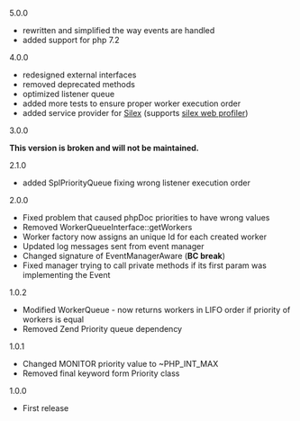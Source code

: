
5.0.0

- rewritten and simplified the way events are handled
- added support for php 7.2

4.0.0

- redesigned external interfaces
- removed deprecated methods
- optimized listener queue
- added more tests to ensure proper worker execution order
- added service provider for [Silex](http://silex.sensiolabs.org/) (supports [silex web profiler](https://github.com/silexphp/Silex-WebProfiler))

3.0.0

**This version is broken and will not be maintained.**

2.1.0

- added SplPriorityQueue fixing wrong listener execution order

2.0.0

- Fixed problem that caused phpDoc priorities to have wrong values
- Removed WorkerQueueInterface::getWorkers
- Worker factory now assigns an unique Id for each created worker
- Updated log messages sent from event manager
- Changed signature of EventManagerAware (**BC break**)
- Fixed manager trying to call private methods if its first param was implementing the Event

1.0.2

- Modified WorkerQueue - now returns workers in LIFO order if priority of workers is equal
- Removed Zend Priority queue dependency

1.0.1

- Changed MONITOR priority value to ~PHP_INT_MAX
- Removed final keyword form Priority class

1.0.0

- First release